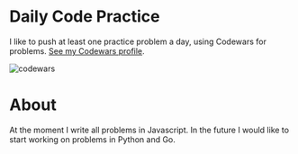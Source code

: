 # Daily Code Practice

I like to push at least one practice problem a day, using Codewars for problems. [See my Codewars profile](https://www.codewars.com/users/zilliah).

![codewars](https://user-images.githubusercontent.com/6020261/171508328-de147261-489a-489f-b832-e1c75cc48d6c.png)


# About

At the moment I write all problems in Javascript. In the future I would like to start working on problems in Python and Go.
